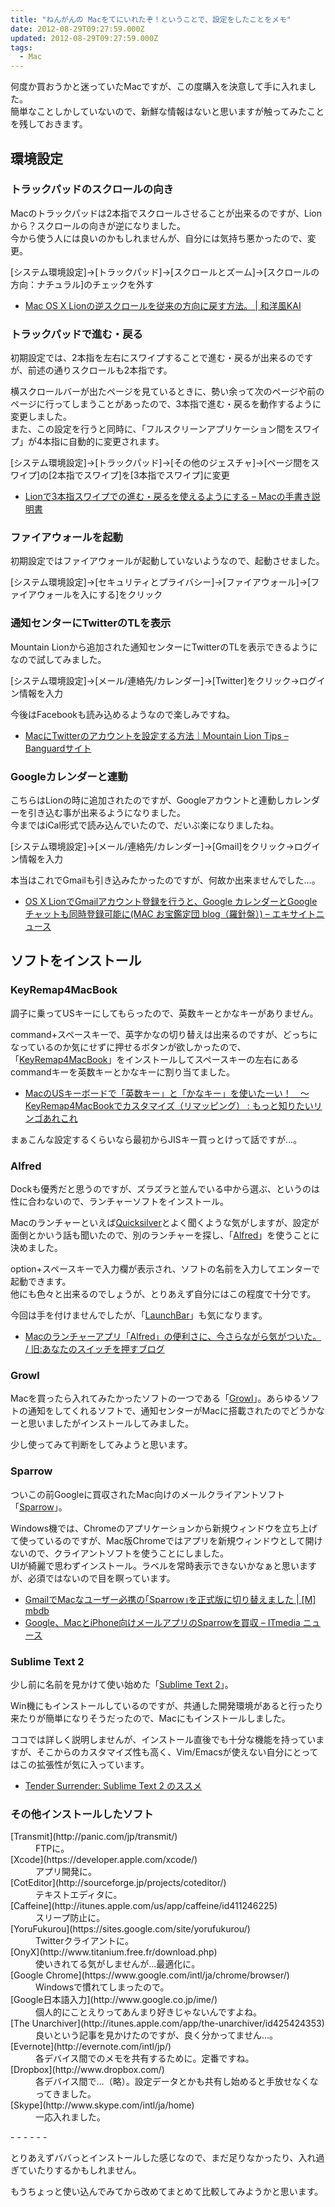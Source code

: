 ```yaml
---
title: "ねんがんの Macをてにいれたぞ！ということで、設定をしたことをメモ"
date: 2012-08-29T09:27:59.000Z
updated: 2012-08-29T09:27:59.000Z
tags: 
  - Mac
---
```



何度か買おうかと迷っていたMacですが、この度購入を決意して手に入れました。  
 簡単なことしかしていないので、新鮮な情報はないと思いますが触ってみたことを残しておきます。


## 環境設定

### トラックパッドのスクロールの向き

Macのトラックパッドは2本指でスクロールさせることが出来るのですが、Lionから？スクロールの向きが逆になりました。  
 今から使う人には良いのかもしれませんが、自分には気持ち悪かったので、変更。

[システム環境設定]->[トラックパッド]->[スクロールとズーム]->[スクロールの方向：ナチュラル]のチェックを外す

- [Mac OS X Lionの逆スクロールを従来の方向に戻す方法。 | 和洋風KAI](http://wayohoo.com/mac/beginners/mac-os-x-lion-backward-scrolling-undo.html)

### トラックパッドで進む・戻る

初期設定では、2本指を左右にスワイプすることで進む・戻るが出来るのですが、前述の通りスクロールも2本指です。

横スクロールバーが出たページを見ているときに、勢い余って次のページや前のページに行ってしまうことがあったので、3本指で進む・戻るを動作するように変更しました。  
 また、この設定を行うと同時に、「フルスクリーンアプリケーション間をスワイプ」が4本指に自動的に変更されます。

[システム環境設定]->[トラックパッド]->[その他のジェスチャ]->[ページ間をスワイプ]の[2本指でスワイプ]を[3本指でスワイプ]に変更

- [Lionで3本指スワイプでの進む・戻るを使えるようにする – Macの手書き説明書](http://veadardiary.blog29.fc2.com/blog-entry-3378.html)

### ファイアウォールを起動

初期設定ではファイアウォールが起動していないようなので、起動させました。

[システム環境設定]->[セキュリティとプライバシー]->[ファイアウォール]->[ファイアウォールを入にする]をクリック

### 通知センターにTwitterのTLを表示

Mountain Lionから追加された通知センターにTwitterのTLを表示できるようになので試してみました。

[システム環境設定]->[メール/連絡先/カレンダー]->[Twitter]をクリック->ログイン情報を入力

今後はFacebookも読み込めるようなので楽しみですね。

- [MacにTwitterのアカウントを設定する方法｜Mountain Lion Tips – Banguardサイト](http://banguard.hatenablog.com/entry/2012/07/31/Mac%E3%81%ABTwitter%E3%81%AE%E3%82%A2%E3%82%AB%E3%82%A6%E3%83%B3%E3%83%88%E3%82%92%E8%A8%AD%E5%AE%9A%E3%81%99%E3%82%8B%E6%96%B9%E6%B3%95%EF%BD%9CMountain_Lion_Tips)

### Googleカレンダーと連動

こちらはLionの時に追加されたのですが、Googleアカウントと連動しカレンダーを引き込む事が出来るようになりました。  
 今まではiCal形式で読み込んでいたので、だいぶ楽になりましたね。

[システム環境設定]->[メール/連絡先/カレンダー]->[Gmail]をクリック->ログイン情報を入力

本当はこれでGmailも引き込みたかったのですが、何故か出来ませんでした…。

- [OS X LionでGmailアカウント登録を行うと、Google カレンダーとGoogle チャットも同時登録可能に(MAC お宝鑑定団 blog（羅針盤）) – エキサイトニュース](http://www.excite.co.jp/News/apple_blog/20110725/Macotakara_13522.html)


## ソフトをインストール

### KeyRemap4MacBook

調子に乗ってUSキーにしてもらったので、英数キーとかなキーがありません。

command+スペースキーで、英字かなの切り替えは出来るのですが、どっちになっているのか気にせずに押せるボタンが欲しかったので、「[KeyRemap4MacBook](http://pqrs.org/macosx/keyremap4macbook/index.html.ja)」をインストールしてスペースキーの左右にあるcommandキーを英数キーとかなキーに割り当てました。

- [MacのUSキーボードで「英数キー」と「かなキー」を使いたーい！　～KeyRemap4MacBookでカスタマイズ（リマッピング） : もっと知りたいリンゴあれこれ](http://yucomac.blog96.fc2.com/blog-entry-576.html)

まぁこんな設定するくらいなら最初からJISキー買っとけって話ですが…。

### Alfred

Dockも優秀だと思うのですが、ズラズラと並んでいる中から選ぶ、というのは性に合わないので、ランチャーソフトをインストール。

Macのランチャーといえば[Quicksilver](http://qsapp.com/)とよく聞くような気がしますが、設定が面倒とかいう話も聞いたので、別のランチャーを探し、「[Alfred](http://www.alfredapp.com/)」を使うことに決めました。

option+スペースキーで入力欄が表示され、ソフトの名前を入力してエンターで起動できます。  
 他にも色々と出来るのでしょうが、とりあえず自分にはこの程度で十分です。

今回は手を付けませんでしたが、「[LaunchBar](http://www.obdev.at/products/launchbar/index.html)」も気になります。

- [Macのランチャーアプリ「Alfred」の便利さに、今さらながら気がついた。 / 旧:あなたのスイッチを押すブログ](http://kazoo1837.blog23.fc2.com/blog-entry-272.html)

### Growl

Macを買ったら入れてみたかったソフトの一つである「[Growl](http://growl.info/)」。あらゆるソフトの通知をしてくれるソフトで、通知センターがMacに搭載されたのでどうかなーと思いましたがインストールしてみました。

少し使ってみて判断をしてみようと思います。

### Sparrow

ついこの前Googleに買収されたMac向けのメールクライアントソフト「[Sparrow](http://sprw.me/)」。

Windows機では、Chromeのアプリケーションから新規ウィンドウを立ち上げて使っているのですが、Mac版Chromeではアプリを新規ウィンドウとして開けないので、クライアントソフトを使うことにしました。  
 UIが綺麗で思わずインストール。ラベルを常時表示できないかなぁと思いますが、必須ではないので目を瞑っています。

- [GmailでMacなユーザー必携の｢Sparrow｣を正式版に切り替えました | [M] mbdb](http://mbdb.jp/macintosh/sparrow_majorversion.html)
- [Google、MacとiPhone向けメールアプリのSparrowを買収 – ITmedia ニュース](http://www.itmedia.co.jp/news/articles/1207/23/news026.html)

### Sublime Text 2

少し前に名前を見かけて使い始めた「[Sublime Text 2](http://www.sublimetext.com/2)」。

Win機にもインストールしているのですが、共通した開発環境があると行ったり来たりが簡単になりそうだったので、Macにもインストールしました。

ココでは詳しく説明しませんが、インストール直後でも十分な機能を持っていますが、そこからのカスタマイズ性も高く、Vim/Emacsが使えない自分にとってはこの拡張性が気に入っています。

- [Tender Surrender: Sublime Text 2 のススメ](http://blog.agektmr.com/2012/05/sublime-text-2.html)

### その他インストールしたソフト

<dl><dt>[Transmit](http://panic.com/jp/transmit/)</dt><dd>FTPに。</dd><dt>[Xcode](https://developer.apple.com/xcode/)</dt><dd>アプリ開発に。</dd><dt>[CotEditor](http://sourceforge.jp/projects/coteditor/)</dt><dd>テキストエディタに。</dd><dt>[Caffeine](http://itunes.apple.com/us/app/caffeine/id411246225)</dt><dd>スリープ防止に。</dd><dt>[YoruFukurou](https://sites.google.com/site/yorufukurou/)</dt><dd>Twitterクライアントに。</dd><dt>[OnyX](http://www.titanium.free.fr/download.php)</dt><dd>使いきれてる気がしませんが…最適化に。</dd><dt>[Google Chrome](https://www.google.com/intl/ja/chrome/browser/)</dt><dd>Windowsで慣れてしまったので。</dd><dt>[Google日本語入力](http://www.google.co.jp/ime/)</dt><dd>個人的にことえりってあんまり好きじゃないんですよね。</dd><dt>[The Unarchiver](http://itunes.apple.com/app/the-unarchiver/id425424353)</dt><dd>良いという記事を見かけたのですが、良く分かってません…。</dd><dt>[Evernote](http://evernote.com/intl/jp/)</dt><dd>各デバイス間でのメモを共有するために。定番ですね。</dd><dt>[Dropbox](http://www.dropbox.com/)</dt><dd>各デバイス間で…（略）。設定データとかも共有し始めると手放せなくなってきました。</dd><dt>[Skype](http://www.skype.com/intl/ja/home)</dt><dd>一応入れました。</dd></dl>- - - - - -

とりあえずババっとインストールした感じなので、まだ足りなかったり、入れ過ぎていたりするかもしれません。

もうちょっと使い込んでみてから改めてまとめて比較してみようかと思います。


